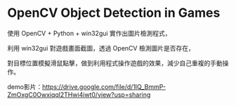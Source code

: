 # OpenCV Object Detection in Games

使用 OpenCV + Python + win32gui 實作出圖片檢測程式，

利用 win32gui 對遊戲畫面截圖，透過 OpenCV 檢測圖片是否存在，

對目標位置模擬滑鼠點擊，做到利用程式操作遊戲的效果，減少自己重複的手動操作。


demo影片：https://drive.google.com/file/d/1lQ_BmmP-ZmOxgC0Owxiqql2THwi4iwt0/view?usp=sharing
